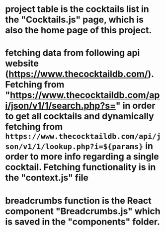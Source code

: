 
# project table is the cocktails list in the "Cocktails.js" page, which is also the home page of this project.
# fetching data from following api website (https://www.thecocktaildb.com/). Fetching from "https://www.thecocktaildb.com/api/json/v1/1/search.php?s=" in order to get all cocktails and dynamically fetching from   `https://www.thecocktaildb.com/api/json/v1/1/lookup.php?i=${params}` in order to more info regarding a single cocktail. Fetching functionality is in the "context.js" file
# breadcrumbs function is the React component "Breadcrumbs.js" which is saved in the "components" folder. 


